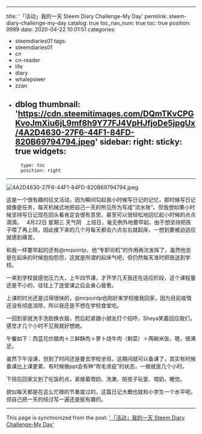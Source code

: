 
---
title: '「活动」我的一天 Steem Diary Challenge-My Day'
permlink: steem-diary-challenge-my-day
catalog: true
toc_nav_num: true
toc: true
position: 9999
date: 2020-04-22 10:01:51
categories:
- steemdiaries01
tags:
- steemdiaries01
- cn
- cn-reader
- life
- diary
- whalepower
- zzan
- dblog
thumbnail: 'https://cdn.steemitimages.com/DQmTKvCPGKvoJmXiu6jL9mf8h9Y77FJ4VpHJfjoDe5jpgUx/4A2D4630-27F6-44F1-84FD-820B69794794.jpeg'
sidebar:
    right:
        sticky: true
widgets:
    -
        type: toc
        position: right
---


![4A2D4630-27F6-44F1-84FD-820B69794794.jpeg](https://cdn.steemitimages.com/DQmTKvCPGKvoJmXiu6jL9mf8h9Y77FJ4VpHJfjoDe5jpgUx/4A2D4630-27F6-44F1-84FD-820B69794794.jpeg)


这是一个很有趣的征文活动，因为瞬间勾起我小时候写日记的记忆，那时候写日记就像是任务，每天机械式地把自己一天的所见所为写成“流水账”。但我想如果小时候坚持写日记现在回头看肯定会很有意思，甚至可以很轻松地回忆起小时候的点点滴滴。
 
 4月22日                         星期三 天气阴
 
上班日，毫无例外地要早起，由于想坚持把孩子喂了再上班，因此接下来的几个月每天都会六点左右就起床，一想到要被迫适应就感到痛苦。

和我一样要早起的还有@mrpointp，他“专职司机”的作用再次发挥了，虽然他总是在起床的时候抱抱怨怨，这就是所谓的起床气吧，但仍然每天准时把我送到学校。

一来到学校就感觉压力大，上午四节课，才开学几天我还在适应阶段，这个课程量还是不小的，往往上了连堂课之后会身心疲惫。

上课的时光还是过得很快的，@mrpointp也刚好来学校接我回家，因为目前疫情还没有彻底消除，所以我还是不想在学校食堂吃。

一回到家就洗手洗脸换衣服，然后赶紧跟小朋友打个招呼，Sheya笑着回应我们，感觉才几个小时不见我就好想她。

午餐如下：西蓝花炒腊肉＋三鲜酥肉＋萝卜烧牛肉（剩菜）＋两碗米饭，嗯，很满足。

虽然下午没课，但到了时间还是要去学校坐班，这期间就可以备课了，其实有时候备课比上课更累，有时候做ppt会有种“吹毛求疵”的状态，一做就是几个小时。

下班后回家又到了吃饭的点，紧接着喂奶、洗漱、陪孩子玩耍、喂奶，睡觉。

貌似每天都是在这么忙碌的节奏度过的，这篇日记大概也就和小学生一个水平吧，但自己把一天的经过写一遍还是挺有趣的。

- - -

This page is synchronized from the post: ['「活动」我的一天 Steem Diary Challenge-My Day'](https://steemit.com/@mrspointm/steem-diary-challenge-my-day)
